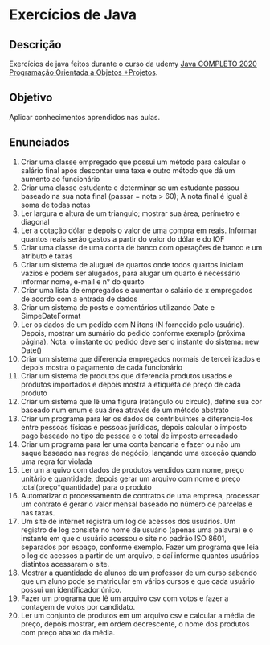 # Exercícios de Java
## Descrição
Exercícios de java feitos durante o curso da udemy [Java COMPLETO 2020 Programação Orientada a Objetos +Projetos](https://www.udemy.com/course/java-curso-completo/).
## Objetivo
Aplicar conhecimentos aprendidos nas aulas.
## Enunciados
  1. Criar uma classe empregado que possui um método para calcular o salário final após descontar uma taxa e outro método que dá um aumento ao funcionário 
  2. Criar uma classe estudante e determinar se um estudante passou baseado na sua nota final (passar = nota > 60); A nota final é igual à soma de todas notas 
  3. Ler largura e altura de um triangulo; mostrar sua área, perímetro e diagonal 
  4. Ler a cotação dólar e depois o valor de uma compra em reais. Informar quantos reais serão gastos a partir do valor do dólar e do IOF 
  5. Criar uma classe de uma conta de banco com operações de banco e um atributo e taxas 
  6. Criar um sistema de aluguel de quartos onde todos quartos iniciam vazios e podem ser alugados, para alugar um quarto é necessário informar nome, e-mail e n° do quarto 
  7. Criar uma lista de empregados e aumentar o salário de x empregados de acordo com a entrada de dados 
  9. Criar um sistema de posts e comentários utilizando Date e SimpeDateFormat 
  10. Ler os dados de um pedido com N itens (N fornecido pelo usuário). Depois, mostrar um sumário do pedido conforme exemplo (próxima página). Nota: o instante do pedido deve ser o instante do sistema: new Date() 
  11. Criar um sistema que diferencia empregados normais de terceirizados e depois mostra o pagamento de cada funcionário 
  12. Criar um sistema de produtos que diferencia produtos usados e produtos importados e depois mostra a etiqueta de preço de cada produto  
  13. Criar um sistema que lê uma figura (retângulo ou círculo), define sua cor baseado num enum e sua área através de um método abstrato 
  14. Criar um programa para ler os dados de contribuintes e diferencia-los entre pessoas físicas e pessoas jurídicas, depois calcular o imposto pago baseado no tipo de pessoa e o total de imposto arrecadado 
  15. Criar um programa para ler uma conta bancaria e fazer ou não um saque baseado nas regras de negócio, lançando uma exceção quando uma regra for violada 
  16. Ler um arquivo com dados de produtos vendidos com nome, preço unitário e quantidade, depois gerar um arquivo com nome e preço total(preço*quantidade) para o produto 
  17. Automatizar o processamento de contratos de uma empresa, processar um contrato é gerar o valor mensal baseado no número de parcelas e nas taxas.
  18. Um site de internet registra um log de acessos dos usuários. Um registro de log consiste no nome de usuário (apenas uma palavra) e o instante em que o usuário acessou o site no padrão ISO 8601, separados por espaço, conforme exemplo. Fazer um programa que leia o log de acessos a partir de um arquivo, e daí informe quantos usuários distintos acessaram o site.  
  19. Mostrar a quantidade de alunos de um professor de um curso sabendo que um aluno pode se matricular em vários cursos e que cada usuário possui um identificador único. 
  20. Fazer um programa que lê um arquivo csv com votos e fazer a contagem de votos por candidato.
  21. Ler um conjunto de produtos em um arquivo csv e calcular a média de preço, depois mostrar, em ordem decrescente, o nome dos produtos com preço abaixo da média.
